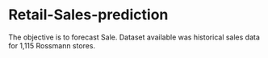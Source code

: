 # Retail-Sales-prediction
The objective is to forecast Sale. Dataset available was historical sales data for 1,115 Rossmann stores. 
